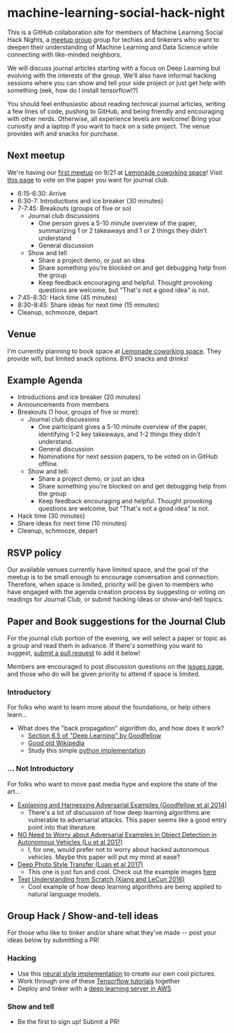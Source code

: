 # machine-learning-social-hack-night

This is a GitHub collaboration site for members of Machine Learning Social Hack Nights, a [meetup group](https://www.meetup.com/Machine-Learning-Social-Hack-Nights/) group for techies and tinkerers who want to deepen their understanding of Machine Learning and Data Science while connecting with like-minded neighbors. 

We will discuss journal articles starting with a focus on Deep Learning but evolving with the interests of the group. We'll also have informal hacking sessions where you can show and tell your side project or just get help with something (eek, how do I install tensorflow!?)

You should feel enthusiastic about reading technical journal articles, writing a few lines of code, pushing to GitHub, and being friendly and encouraging with other nerds. Otherwise, all experience levels are welcome! Bring your curiosity and a laptop if you want to hack on a side project. The venue provides wifi and snacks for purchase.  

## Next meetup

We're having our [first meetup](https://www.meetup.com/Machine-Learning-Social-Hack-Nights/events/242674269/) on 9/21 at [Lemonade coworking space](http://www.lemonade.love/)!  Visit [this page](https://www.meetup.com/Machine-Learning-Social-Hack-Nights/events/242674269/) to vote on the paper you want for journal club.

* 6:15-6:30: Arrive 
* 6:30-7: Introductions and ice breaker (30 minutes)
* 7-7:45: Breakouts (groups of five or so) 
    * Journal club discussions
        * One person gives a 5-10 minute overview of the paper, summarizing 1 or 2 takeaways and 1 or 2 things they didn't understand
        * General discussion
    * Show and tell
        * Share a project demo, or just an idea
        * Share something you're blocked on and get debugging help from the group
        * Keep feedback encouraging and helpful. Thought provoking questions are welcome, but "That's not a good idea" is not.
* 7:45-8:30: Hack time (45 minutes)
* 8:30-8:45: Share ideas for next time (15 minutes)
* Cleanup, schmooze, depart

## Venue

I'm currently planning to book space at [Lemonade coworking space](http://www.lemonade.love/). They provide wifi, but limited snack options.  BYO snacks and drinks!  

## Example Agenda

- Introductions and ice breaker (20 minutes)
- Announcements from members
- Breakouts (1 hour, groups of five or more):
	- Journal club discussions 
		- One participant gives a 5-10 minute overview of the paper, identifying 1-2 key takeaways, and 1-2 things they didn't understand. 
		- General discussion
		- Nominations for next session papers, to be voted on in GitHub offline. 
	- Show and tell:
		- Share a project demo, or just an idea
		- Share something you're blocked on and get debugging help from the group 
		- Keep feedback encouraging and helpful. Thought provoking questions are welcome, but "That's not a good idea" is not. 
- Hack time (30 minutes)
- Share ideas for next time (10 minutes)
- Cleanup, schmooze, depart

## RSVP policy

Our available venues currently have limited space, and the goal of the meetup is to be small enough to encourage conversation and connection.  Therefore, when space is limited, priority will be given to members who have engaged with the agenda creation process by suggesting or voting on readings for Journal Club, or submit hacking ideas or show-and-tell topics.


## Paper and Book suggestions for the Journal Club

For the journal club portion of the evening, we will select a paper or topic as a group and read them in advance.  If there's something you want to suggest, [submit a pull request](https://help.github.com/articles/creating-a-pull-request/) to add it below! 

Members are encouraged to post discussion questions on the [issues page](/ahasha/machine-learning-social-hack-night/issues), and those who do will be given priority to attend if space is limited.

### Introductory

For folks who want to learn more about the foundations, or help others learn...

* What does the "back propagation" algorithm do, and how does it work?
   * [Section 6.5 of "Deep Learning" by Goodfellow](http://www.deeplearningbook.org/contents/mlp.html)
   * [Good old Wikipedia](https://en.wikipedia.org/wiki/Backpropagation)
   * Study this simple [python implementation](https://github.com/mattm/simple-neural-network/blob/master/neural-network.py)

### ... Not Introductory

For folks who want to move past media hype and explore the state of the art...

* [Explaining and Harnessing Adversarial Examples (Goodfellow et al 2014)](https://arxiv.org/abs/1412.6572)
     * There's a lot of discussion of how deep learning algorithms are vulnerable to adversarial attacks.  This paper seems like a good entry point into that literature.
* [NO Need to Worry about Adversarial Examples in Object Detection in Autonomous Vehicles (Lu et al 2017)](https://arxiv.org/abs/1707.03501)
   * I, for one, would prefer not to worry about hacked autonomous vehicles.  Maybe this paper will put my mind at ease?
* [Deep Photo Style Transfer (Luan et al 2017)](https://arxiv.org/abs/1703.07511)
   * This one is just fun and cool.  Check out the example images [here](https://github.com/jcjohnson/neural-style)
* [Text Understanding from Scratch (Xiang and LeCun 2016)](https://arxiv.org/abs/1502.01710)
   * Cool example of how deep learning algorithms are being applied to natural language models.

## Group Hack / Show-and-tell ideas

For those who like to tinker and/or share what they've made -- post your ideas below by submitting a PR!

### Hacking

* Use this [neural style implementation](https://github.com/jcjohnson/neural-style) to create our own cool pictures.
* Work through one of these [Tensorflow tutorials](https://www.tensorflow.org/tutorials/) together
* Deploy and tinker with a [deep learning server in AWS](https://aws.amazon.com/blogs/ai/the-aws-deep-learning-ami-now-with-ubuntu/)


### Show and tell

* Be the first to sign up! Submit a PR!
